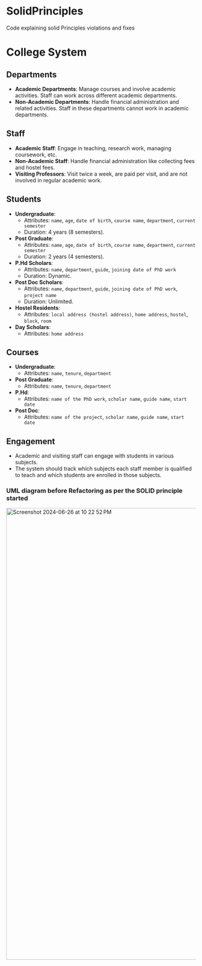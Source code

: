 # SolidPrinciples
 Code explaining solid Principles violations and fixes

# College System

## Departments
- **Academic Departments**: Manage courses and involve academic activities. Staff can work across different academic departments.
- **Non-Academic Departments**: Handle financial administration and related activities. Staff in these departments cannot work in academic departments.

## Staff
- **Academic Staff**: Engage in teaching, research work, managing coursework, etc.
- **Non-Academic Staff**: Handle financial administration like collecting fees and hostel fees.
- **Visiting Professors**: Visit twice a week, are paid per visit, and are not involved in regular academic work.

## Students
- **Undergraduate**:
  - Attributes: `name`, `age`, `date of birth`, `course name`, `department`, `current semester`
  - Duration: 4 years (8 semesters).
- **Post Graduate**:
  - Attributes: `name`, `age`, `date of birth`, `course name`, `department`, `current semester`
  - Duration: 2 years (4 semesters).
- **P.Hd Scholars**:
  - Attributes: `name`, `department`, `guide`, `joining date of PhD work`
  - Duration: Dynamic.
- **Post Doc Scholars**:
  - Attributes: `name`, `department`, `guide`, `joining date of PhD work`, `project name`
  - Duration: Unlimited.
- **Hostel Residents**:
  - Attributes: `local address (hostel address)`, `home address`, `hostel`, `block`, `room`
- **Day Scholars**:
  - Attributes: `home address`

## Courses
- **Undergraduate**:
  - Attributes: `name`, `tenure`, `department`
- **Post Graduate**:
  - Attributes: `name`, `tenure`, `department`
- **P.Hd**:
  - Attributes: `name of the PhD work`, `scholar name`, `guide name`, `start date`
- **Post Doc**:
  - Attributes: `name of the project`, `scholar name`, `guide name`, `start date`

## Engagement
- Academic and visiting staff can engage with students in various subjects.
- The system should track which subjects each staff member is qualified to teach and which students are enrolled in those subjects.

### UML diagram before Refactoring as per the SOLID principle started

<img width="1197" alt="Screenshot 2024-06-26 at 10 22 52 PM" src="https://github.com/AnilDeshpande/SolidPrinciples/assets/7361268/a3ac6e0c-8734-4495-8202-55b0cd77e685">


